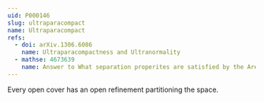 ```yaml
---
uid: P000146
slug: ultraparacompact
name: Ultraparacompact
refs:
  - doi: arXiv.1306.6086
    name: Ultraparacompactness and Ultranormality
  - mathse: 4673639
    name: Answer to What separation properites are satisfied by the Arens space?
---
```


Every open cover has an open refinement partitioning the space.
